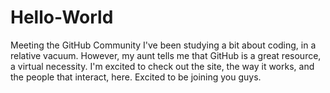 # Hello-World
Meeting the GitHub Community
I've been studying a bit about coding, in a relative vacuum. However, my aunt tells me that GitHub is a great resource, a virtual necessity. I'm excited to check out the site, the way it works, and the people that interact, here. 
Excited to be joining you guys.
